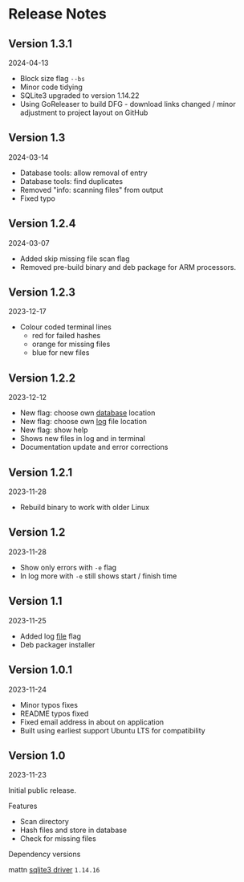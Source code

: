 # Release Notes

## Version 1.3.1

2024-04-13

* Block size flag `--bs` 
* Minor code tidying
* SQLite3 upgraded to version 1.14.22
* Using GoReleaser to build DFG - download links changed / minor adjustment to project layout on GitHub

## Version 1.3

2024-03-14

* Database tools: allow removal of entry
* Database tools: find duplicates
* Removed "info: scanning files" from output
* Fixed typo

## Version 1.2.4

2024-03-07

* Added skip missing file scan flag
* Removed pre-build binary and deb package for ARM processors.

## Version 1.2.3

2023-12-17

* Colour coded terminal lines
	* red for failed hashes
	* orange for missing files
	* blue for new files

## Version 1.2.2

2023-12-12

* New flag: choose own [database](db.md) location
* New flag: choose own [log](log.md) file location
* New flag: show help
* Shows new files in log and in terminal
* Documentation update and error corrections

## Version 1.2.1

2023-11-28

* Rebuild binary to work with older Linux


## Version 1.2

2023-11-28

* Show only errors with `-e` flag
* In log more with `-e` still shows start / finish time

## Version 1.1

2023-11-25

* Added log [file](log.md) flag
* Deb packager installer

## Version 1.0.1

2023-11-24

* Minor typos fixes
* README typos fixed
* Fixed email address in about on application
* Built using earliest support Ubuntu LTS for compatibility 

## Version 1.0

2023-11-23

Initial public release.

Features

* Scan directory
* Hash files and store in database
* Check for missing files

Dependency versions

mattn [sqlite3 driver](https://github.com/mattn/go-sqlite3) `1.14.16`
